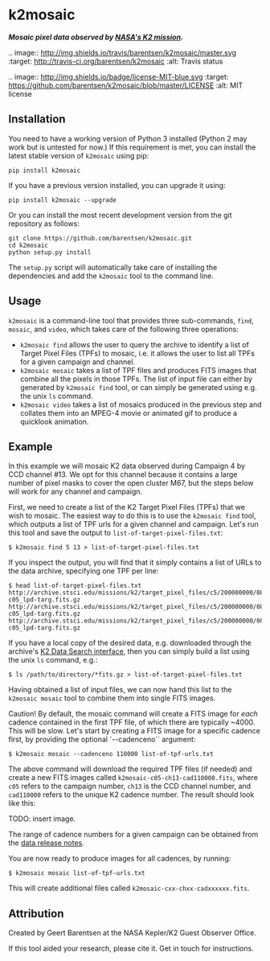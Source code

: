 # k2mosaic
***Mosaic pixel data observed by [NASA's K2 mission](http://keplerscience.arc.nasa.gov).***

.. image:: http://img.shields.io/travis/barentsen/k2mosaic/master.svg
    :target: http://travis-ci.org/barentsen/k2mosaic
    :alt: Travis status

.. image:: http://img.shields.io/badge/license-MIT-blue.svg
    :target: https://github.com/barentsen/k2mosaic/blob/master/LICENSE
    :alt: MIT license


## Installation

You need to have a working version of Python 3 installed
(Python 2 may work but is untested for now.)
If this requirement is met, you can install the latest stable version
of `k2mosaic` using pip:
```
pip install k2mosaic
```
If you have a previous version installed, you can upgrade it using:
```
pip install k2mosaic --upgrade
```
Or you can install the most recent development version
from the git repository as follows:
```
git clone https://github.com/barentsen/k2mosaic.git
cd k2mosaic
python setup.py install
```
The `setup.py` script will automatically take care of installing the dependencies and add the `k2mosaic` tool to the command line.


## Usage

`k2mosaic` is a command-line tool that provides three sub-commands,
`find`, `mosaic`, and `video`,
which takes care of the following three operations:
* `k2mosaic find` allows the user to query the archive to identify a list of Target Pixel Files (TPFs) to mosaic, i.e. it allows the user to list all TPFs for a given campaign and channel.
* `k2mosaic mosaic` takes a list of TPF files and produces FITS images that combine all the pixels in those TPFs. The list of input file can either by generated by `k2mosaic find` tool, or can simply be generated using e.g. the unix `ls` command. 
* `k2mosaic video` takes a list of mosaics produced in the previous step and collates them into an MPEG-4 movie or animated gif to produce a quicklook animation.


## Example

In this example we will mosaic K2 data observed during Campaign 4
by CCD channel #13.
We opt for this channel because it contains a large number of
pixel masks to cover the open cluster M67,
but the steps below will work for any channel and campaign.

First, we need to create a list of the K2 Target Pixel Files (TPFs)
that we wish to mosaic.
The easiest way to do this is to use the `k2mosaic find` tool,
which outputs a list of TPF urls for a given channel and campaign.
Let's run this tool and save the output to `list-of-target-pixel-files.txt`:
```
$ k2mosaic find 5 13 > list-of-target-pixel-files.txt
```

If you inspect the output, you will find that it simply contains a list
of URLs to the data archive, specifying one TPF per line:
```
$ head list-of-target-pixel-files.txt 
http://archive.stsci.edu/missions/k2/target_pixel_files/c5/200000000/08000/ktwo200008644-c05_lpd-targ.fits.gz
http://archive.stsci.edu/missions/k2/target_pixel_files/c5/200000000/08000/ktwo200008645-c05_lpd-targ.fits.gz
http://archive.stsci.edu/missions/k2/target_pixel_files/c5/200000000/08000/ktwo200008646-c05_lpd-targ.fits.gz
```

If you have a local copy of the desired data, e.g. downloaded through the
archive's [K2 Data Search interface](https://archive.stsci.edu/k2/data_search/search.php), then you can simply build a list using the unix `ls` command, e.g.:
```
$ ls /path/to/directory/*fits.gz > list-of-target-pixel-files.txt
```

Having obtained a list of input files, we can now hand this list
to the `k2mosaic mosaic` tool to combine them into single FITS images.

Caution! By default, the mosaic command will create a FITS image for
*each* cadence contained in the first TPF file,
of which there are typically ~4000.  This will be slow.
Let's start by creating a FITS image for a specific cadence first,
by providing the optional `--cadenceno`` argument:
```
$ k2mosaic mosaic --cadenceno 110000 list-of-tpf-urls.txt
```

The above command will download the required TPF files (if needed)
and create a new FITS images called `k2mosaic-c05-ch13-cad110000.fits`,
where `c05` refers to the campaign number,
`ch13` is the CCD channel number,
and `cad110000` refers to the unique K2 cadence number.
The result should look like this:

TODO: insert image.

The range of cadence numbers for a given campaign can be obtained
from the [data release notes](http://keplerscience.arc.nasa.gov/k2-data-release-notes.html).

You are now ready to produce images for all cadences, by running:
```
$ k2mosaic mosaic list-of-tpf-urls.txt
```
This will create additional files called `k2mosaic-cxx-chxx-cadxxxxxx.fits`.


## Attribution
Created by Geert Barentsen at the NASA Kepler/K2 Guest Observer Office.

If this tool aided your research, please cite it. Get in touch for instructions.

